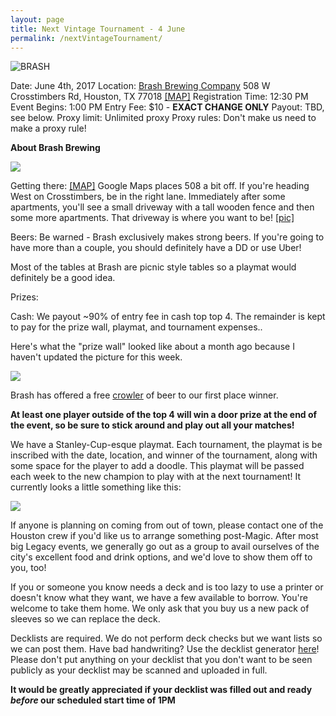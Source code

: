 ```yaml
---
layout: page
title: Next Vintage Tournament - 4 June
permalink: /nextVintageTournament/
---
```



![BRASH](http://i.imgur.com/nXyDXAv.jpg)


Date: June 4th, 2017
Location: [Brash Brewing Company](https://www.facebook.com/Brash-brewing-company-229796680431006/) 508 W Crosstimbers Rd, Houston, TX 77018 [[MAP]](https://goo.gl/maps/JbUmv9nZm1B2)
Registration Time: 12:30 PM
Event Begins: 1:00 PM
Entry Fee: $10 - **EXACT CHANGE ONLY**
Payout: TBD, see below.
Proxy limit: Unlimited proxy
Proxy rules: Don't make us need to make a proxy rule!

**About Brash Brewing**

![](http://i.imgur.com/UOtfzl9.png)

Getting there: [[MAP]](https://goo.gl/maps/JbUmv9nZm1B2) Google Maps places 508 a bit off. If you're heading West on Crosstimbers, be in the right lane. Immediately after some apartments, you'll see a small driveway with a tall wooden fence and then some more apartments. That driveway is where you want to be! [[pic]](http://i.imgur.com/E2eT8Ex.png)

Beers: Be warned - Brash exclusively makes strong beers. If you're going to have more than a couple, you should definitely have a DD or use Uber!

Most of the tables at Brash are picnic style tables so a playmat would definitely be a good idea.

Prizes:

Cash: We payout ~90% of entry fee in cash top top 4. The remainder is kept to pay for the prize wall, playmat, and tournament expenses..

Here's what the "prize wall" looked like about a month ago because I haven't updated the picture for this week.

![](http://i.imgur.com/rYKXqfa.jpg)

Brash has offered a free [crowler](http://www.bonappetit.com/drinks/beer/article/what-is-a-crowler-beer) of beer to our first place winner.

**At least one player outside of the top 4 will win a door prize at the end of the event, so be sure to stick around and play out all your matches!**

We have a Stanley-Cup-esque playmat. Each tournament, the playmat is be inscribed with the date, location, and winner of the tournament, along with some space for the player to add a doodle. This playmat will be passed each week to the new champion to play with at the next tournament! It currently looks a little something like this:

![](https://pbs.twimg.com/media/C-v8GsXXoAMZ-Ex.jpg)

If anyone is planning on coming from out of town, please contact one of the Houston crew if you'd like us to arrange something post-Magic. After most big Legacy events, we generally go out as a group to avail ourselves of the city's excellent food and drink options, and we'd love to show them off to you, too!

If you or someone you know needs a deck and is too lazy to use a printer or doesn't know what they want, we have a few available to borrow. You're welcome to take them home. We only ask that you buy us a new pack of sleeves so we can replace the deck.

Decklists are required. We do not perform deck checks but we want lists so we can post them. Have bad handwriting? Use the decklist generator [here](https://decklist.org)! Please don't put anything on your decklist that you don't want to be seen publicly as your decklist may be scanned and uploaded in full.

**It would be greatly appreciated if your decklist was filled out and ready *before* our scheduled start time of 1PM**